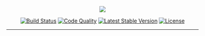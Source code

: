 <p align="center">
<img src="https://laravel.com/assets/img/components/logo-laravel.svg">
</p>

<p align="center">
<a href="https://travis-ci.org/gilbertronaldo/gilbertronaldo.com"><img src="https://travis-ci.com/gilbertronaldo/gilbertronaldo.com.svg?branch=master" alt="Build Status"></a>
<a href="https://scrutinizer-ci.com/g/gilbertronaldo/gilbertronaldo.com/"><img src="https://scrutinizer-ci.com/g/gilbertronaldo/gilbertronaldo.com/badges/quality-score.png?b=master" alt="Code Quality"></a>
<a href="https://packagist.org/packages/laravel/framework"><img src="https://poser.pugx.org/laravel/framework/v/stable.svg" alt="Latest Stable Version"></a>
<a href="https://raw.githubusercontent.com/gilbertronaldo/gilbertronaldo.com/master/LICENSE"><img src="https://img.shields.io/github/license/gilbertronaldo/gilbertronaldo.com.svg" alt="License"></a>
</p>

------